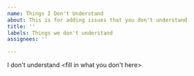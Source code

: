 ```yaml
---
name: Things I Don't Understand
about: This is for adding issues that you don't understand
title: ''
labels: Things we don't understand
assignees: ''

---
```


I don't understand <fill in what you don't here>
